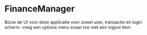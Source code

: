# FinanceManager
Bouw de UI voor deze applicatie
voor zowel user, transactie en login scherm.
voeg een options menu eraan toe met een logout item
